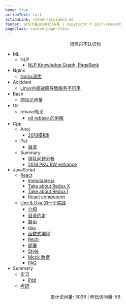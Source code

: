 ```yaml
---
home: true
actionText: Last
actionLink: /other/accident.md
footer: 浙ICP备18001556号 | Copyright © 2017-present
pageClass: custom-page-class
---
```


<center>很高兴不认识你</center>

* ML
  + NLP
    - [NLP,Knowledge Graph, PageRank](/other/pagerank.md)
* Nginx
  + [Nginx调优](/other/nginx.md)
* Accident
  + [Linux内核故障导致服务不可用](/other/accident.md)
* Bash
  + [网站访问量](/other/pv.md)
* Git
  + rebase相关
    - [git rebase 的另解](/other/gitSkill.md)
* Cpp
  + Anoj
    - [2018模拟II](/pat/anoj2018II.md)
  + Pat
    - [目录](/pat/README.md)
  + Summary
    - [排队问题分析](/pat/sort.md)
    - [2018 PKU RW entrance](/pat/entrance.md)
* JavaScript
  + [React](/javaScript/immutable.md)
    - [immutable.js](/javaScript/immutable.md)
    - [Take about Redux X](/javaScript/reduxs.md)
    - [Take about Redux I](/javaScript/redux.md)
    - [React component](/javaScript/component.md)
  + [Umi & Dva 的一个实践](/javaScript/introduce.md)
    - [介绍](/javaScript/introduce.md)
    - [目录约定](/javaScript/structure.md)
    - [路由](/javaScript/router.md)
    - [dva](/javaScript/dva.md)
    - [函数式编程](/javaScript/promise.md)
    - [fetch](/javaScript/fetch.md)
    - [部署](/javaScript/deploy.md)
    - [Style](/javaScript/style.md)
    - [Mock 数据](/javaScript/mock.md)
    - [FAQ](/javaScript/faq.md)
* Summary
  + 实习
    - [Pdd](/other/pdd.md)
  + [考研](/other/cs.md)


<center>累计访问量: 3026 | 昨日访问量: 59 </center>
